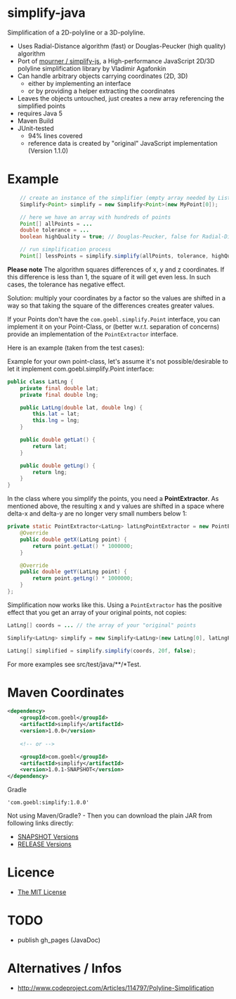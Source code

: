 # simplify-java #

Simplification of a 2D-polyline or a 3D-polyline.

  * Uses Radial-Distance algorithm (fast) or Douglas-Peucker (high quality) algorithm
  * Port of [mourner / simplify-js](https://github.com/mourner/simplify-js), a High-performance JavaScript 2D/3D
    polyline simplification library by Vladimir Agafonkin
  * Can handle arbitrary objects carrying coordinates (2D, 3D)
    * either by implementing an interface
    * or by providing a helper extracting the coordinates
  * Leaves the objects untouched, just creates a new array referencing the simplified points
  * requires Java 5
  * Maven Build
  * JUnit-tested
    * 94% lines covered
    * reference data is created by "original" JavaScript implementation (Version 1.1.0)

# Example #

```java
    // create an instance of the simplifier (empty array needed by List.toArray)
    Simplify<Point> simplify = new Simplify<Point>(new MyPoint[0]);

    // here we have an array with hundreds of points
    Point[] allPoints = ...
    double tolerance = ...
    boolean highQuality = true; // Douglas-Peucker, false for Radial-Distance

    // run simplification process
    Point[] lessPoints = simplify.simplify(allPoints, tolerance, highQuality);
```

**Please note**
The algorithm squares differences of x, y and z coordinates. If this difference is less than 1,
the square of it will get even less. In such cases, the tolerance has negative effect.

Solution: multiply your coordinates by a factor so the values are shifted in a way so that taking
the square of the differences creates greater values.

If your Points don't have the `com.goebl.simplify.Point` interface, you can implement it on your
Point-Class, or (better w.r.t. separation of concerns) provide an implementation of the
`PointExtractor` interface.
 
Here is an example (taken from the test cases):

Example for your own point-class, let's assume it's not possible/desirable to
let it implement com.goebl.simplify.Point interface: 

```java
public class LatLng {
    private final double lat;
    private final double lng;

    public LatLng(double lat, double lng) {
        this.lat = lat;
        this.lng = lng;
    }

    public double getLat() {
        return lat;
    }

    public double getLng() {
        return lng;
    }
}
```

In the class where you simplify the points, you need a **PointExtractor**. As mentioned above,
the resulting x and y values are shifted in a space where delta-x and delta-y are no longer very
small numbers below 1:

```java
private static PointExtractor<LatLng> latLngPointExtractor = new PointExtractor<LatLng>() {
    @Override
    public double getX(LatLng point) {
        return point.getLat() * 1000000;
    }

    @Override
    public double getY(LatLng point) {
        return point.getLng() * 1000000;
    }
};
```

Simplification now works like this. Using a `PointExtractor` has the positive effect that you get
an array of your original points, not copies:

```java
LatLng[] coords = ... // the array of your "original" points

Simplify<LatLng> simplify = new Simplify<LatLng>(new LatLng[0], latLngPointExtractor);

LatLng[] simplified = simplify.simplify(coords, 20f, false);
```

For more examples see src/test/java/**/*Test.

# Maven Coordinates

```xml
<dependency>
    <groupId>com.goebl</groupId>
    <artifactId>simplify</artifactId>
    <version>1.0.0</version>
    
    <!-- or -->

    <groupId>com.goebl</groupId>
    <artifactId>simplify</artifactId>
    <version>1.0.1-SNAPSHOT</version>
</dependency>
```

Gradle

    'com.goebl:simplify:1.0.0'

Not using Maven/Gradle? - Then you can download the plain JAR from following links directly:

 * [SNAPSHOT Versions](https://oss.sonatype.org/content/groups/staging/com/goebl/simplify/)
 * [RELEASE Versions](http://repo.maven.apache.org/maven2/com/goebl/simplify/)

# Licence #

  * [The MIT License](http://opensource.org/licenses/MIT)

# TODO #

  * publish gh_pages (JavaDoc)

# Alternatives / Infos #

  * <http://www.codeproject.com/Articles/114797/Polyline-Simplification>
